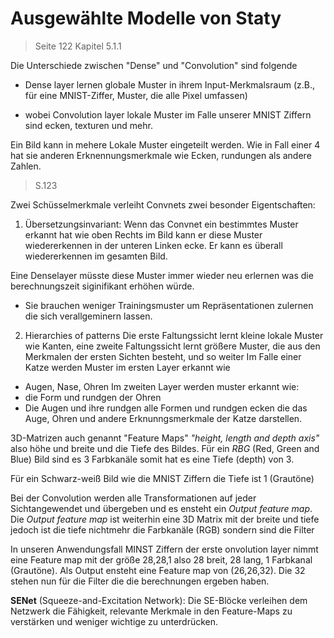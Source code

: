 # Ausgewählte Modelle von Staty
> Seite 122 Kapitel 5.1.1

Die Unterschiede zwischen "Dense" und "Convolution" sind folgende

- Dense layer lernen globale Muster in ihrem Input-Merkmalsraum (z.B.,
für eine MNIST-Ziffer, Muster, die alle Pixel umfassen) 

- wobei Convolution layer lokale Muster im Falle unserer MNIST Ziffern sind ecken, texturen und mehr.

Ein Bild kann in mehere Lokale Muster eingeteilt werden. Wie in Fall einer 4 hat sie anderen Erknennungsmerkmale wie Ecken, rundungen als andere Zahlen.


> S.123 

Zwei Schüsselmerkmale verleiht Convnets zwei besonder Eigentschaften:

1. Übersetzungsinvariant:
Wenn das Convnet ein bestimmtes Muster erkannt hat wie oben Rechts im Bild kann er diese Muster wiedererkennen in der unteren Linken ecke. Er kann es überall wiedererkennen im gesamten Bild.

Eine Denselayer müsste diese Muster immer wieder neu erlernen was die berechnungszeit siginifikant erhöhen würde.
- Sie brauchen weniger Trainingsmuster um Repräsentationen zulernen die sich verallgeminern lassen.

2. Hierarchies of patterns
Die erste Faltungssicht lernt kleine lokale Muster wie Kanten, eine zweite Faltungssicht lernt größere Muster, die aus den Merkmalen der ersten Sichten besteht, und so weiter
Im Falle einer Katze werden Muster im ersten Layer erkannt wie 
- Augen, Nase, Ohren
Im zweiten Layer werden muster erkannt wie:
- die Form und rundgen der Ohren
- Die Augen und ihre rundgen alle Formen und rundgen ecken die das Auge, Ohren und andere Erknunngsmerkmale der Katze darstellen.

3D-Matrizen auch genannt "Feature Maps"
*"height, length and depth axis"* also höhe und breite und die Tiefe des Bildes. 
Für ein *RBG* (Red, Green and Blue) Bild sind es 3 Farbkanäle somit hat es eine Tiefe (depth) von 3. 

Für ein Schwarz-weiß Bild wie die MNIST Ziffern die Tiefe ist 1 (Grautöne)

Bei der Convolution werden alle Transformationen auf jeder Sichtangewendet  und übergeben und es ensteht ein *Output feature map*.
Die *Output feature map* ist weiterhin eine 3D Matrix mit der breite und tiefe jedoch ist die tiefe nichtmehr die Farbkanäle (RGB) sondern sind die Filter

In unseren Anwendungsfall MINST Ziffern der erste onvolution layer nimmt eine Feature map mit der größe 28,28,1 also 28 breit, 28 lang, 1 Farbkanal (Grautöne). Als Output ensteht eine Feature map von (26,26,32). Die 32 stehen nun für die Filter die die berechnungen ergeben haben.










**SENet** (Squeeze-and-Excitation Network):
Die SE-Blöcke verleihen dem Netzwerk die Fähigkeit, relevante Merkmale in den Feature-Maps zu verstärken und weniger wichtige zu unterdrücken.


